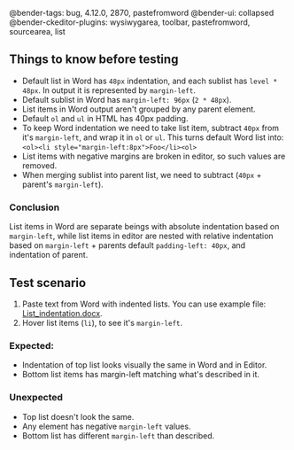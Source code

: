 @bender-tags: bug, 4.12.0, 2870, pastefromword
@bender-ui: collapsed
@bender-ckeditor-plugins: wysiwygarea, toolbar, pastefromword, sourcearea, list

## Things to know before testing

- Default list in Word has `48px` indentation, and each sublist has `level * 48px`. In output it is represented by `margin-left`.
- Default sublist in Word has `margin-left: 96px` (`2 * 48px`).
- List items in Word output aren't grouped by any parent element.
- Default `ol` and `ul` in HTML has 40px padding.
- To keep Word indentation we need to take list item, subtract `40px` from it's `margin-left`, and wrap it in `ol` or `ul`. This turns default Word list into: `<ol><li style="margin-left:8px">Foo</li><ol>`
- List items with negative margins are broken in editor, so such values are removed.
- When merging sublist into parent list, we need to subtract (`40px` + parent's `margin-left`).

### Conclusion

List items in Word are separate beings with absolute indentation based on `margin-left`, while list items in editor are nested with relative indentation based on `margin-left` + parents default `padding-left: 40px`, and indentation of parent.

## Test scenario

1. Paste text from Word with indented lists. You can use example file: [List_indentation.docx](../generated/_fixtures/List_indentation/List_indentation.docx).
2. Hover list items (`li`), to see it's `margin-left`.

### Expected:

- Indentation of top list looks visually the same in Word and in Editor.
- Bottom list items has margin-left matching what's described in it.

### Unexpected

- Top list doesn't look the same.
- Any element has negative `margin-left` values.
- Bottom list has different `margin-left` than described.
